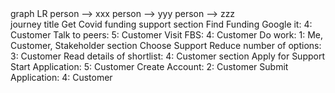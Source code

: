 <div class="mermaid">
graph LR
person --> xxx
person --> yyy
person --> zzz
</div>


<div class="mermaid">
journey
    title Get Covid funding support
    section Find Funding
      Google it: 4: Customer
      Talk to peers: 5: Customer
      Visit FBS: 4: Customer
      Do work: 1: Me, Customer, Stakeholder
    section Choose Support
      Reduce number of options: 3: Customer
      Read details of shortlist: 4: Customer
    section Apply for Support
      Start Application: 5: Customer
      Create Account: 2: Customer
      Submit Application: 4: Customer
</div>

<div class="mermaid">

</div>